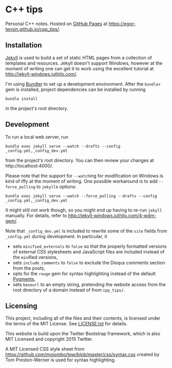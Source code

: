 # C++ tips

Personal C++ notes.
Hosted on [GitHub Pages](https://pages.github.com) at
https://egor-tensin.github.io/cpp_tips/.

## Installation

[Jekyll](http://jekyllrb.com/) is used to build a set of static HTML pages from
a collection of templates and resources.
Jekyll doesn't support Windows, however at the moment of writing one can get it
to work using the excellent tutorial at http://jekyll-windows.juthilo.com/.

I'm using [Bundler](http://bundler.io/) to set up a development environment.
After the `bundler` gem is installed, project dependencies can be installed by
running

    bundle install

in the project's root directory.

## Development

To run a local web server, run

    bundle exec jekyll serve --watch --drafts --config _config.yml,_config_dev.yml

from the project's root directory.
You can then review your changes at http://localhost:4000/.

Please note that the support for `--watch`ing for modification on Windows is
kind of iffy at the moment of writing.
One possible workaround is to add `--force_polling` to `jekyll`s options:

    bundle exec jekyll serve --watch --force_polling --drafts --config _config.yml,_config_dev.yml

It might still not work though, so you might end up having to re-run `jekyll`
manually.
For details, refer to http://jekyll-windows.juthilo.com/4-wdm-gem/.

Note that `_config_dev.yml` is included to rewrite some of the `site` fields
from `_config.yml` during development.
In particular, it

* sets `minified_externals` to `false` so that the properly formatted versions
  of external CSS stylesheets and JavaScript files are included instead of the
  `min`ified versions,
* sets `include_comments` to `false` to exclude the Disqus comments section
  from the posts,
* opts for the `rouge` gem for syntax highlighting instead of the default
  [Pygments](http://pygments.org/),
* sets `baseurl` to an empty string, pretending the website access from the
  root directory of a domain instead of from `cpp_tips/`.

## Licensing

This project, including all of the files and their contents, is licensed under
the terms of the MIT License.
See [LICENSE.txt](LICENSE.txt) for details.

This website is build upon the Twitter Bootstrap framework, which is also MIT
Licensed and copyright 2015 Twitter.

A MIT Licensed CSS style sheet from
https://github.com/mojombo/tpw/blob/master/css/syntax.css created by Tom
Preston-Werner is used for syntax highlighting.

